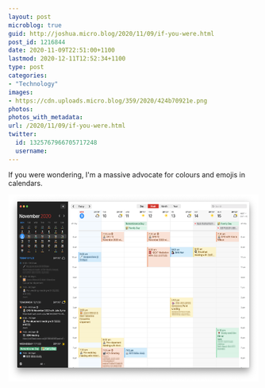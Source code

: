 ```yaml
---
layout: post
microblog: true
guid: http://joshua.micro.blog/2020/11/09/if-you-were.html
post_id: 1216844
date: 2020-11-09T22:51:00+1100
lastmod: 2020-12-11T12:52:34+1100
type: post
categories:
- "Technology"
images:
- https://cdn.uploads.micro.blog/359/2020/424b70921e.png
photos:
photos_with_metadata:
url: /2020/11/09/if-you-were.html
twitter:
  id: 1325767966705717248
  username: 
---
```

If you were wondering, I'm a massive advocate for colours and emojis in calendars.

<img src="uploads/2020/424b70921e.png" width="600" height="377" alt="" />
